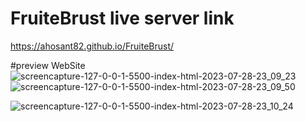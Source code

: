 # FruiteBrust live server link
https://ahosant82.github.io/FruiteBrust/

#preview WebSite
![screencapture-127-0-0-1-5500-index-html-2023-07-28-23_09_23](https://github.com/ahosant82/FruiteBrust/assets/86525672/c17239e9-f3e5-4c3a-9714-994fed6c3e29)
![screencapture-127-0-0-1-5500-index-html-2023-07-28-23_09_50](https://github.com/ahosant82/FruiteBrust/assets/86525672/694b715e-c456-4193-b9fc-22fdf3e4d304)

![screencapture-127-0-0-1-5500-index-html-2023-07-28-23_10_24](https://github.com/ahosant82/FruiteBrust/assets/86525672/d8f93d10-0145-4b20-a186-767e34236531)

